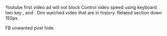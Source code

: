 Youtube first video ad will not block
     Control video speed using keyboard two key  , and .
     Dim watched video that are in history.
     Related section down 150px.

FB unwanted post hide.

